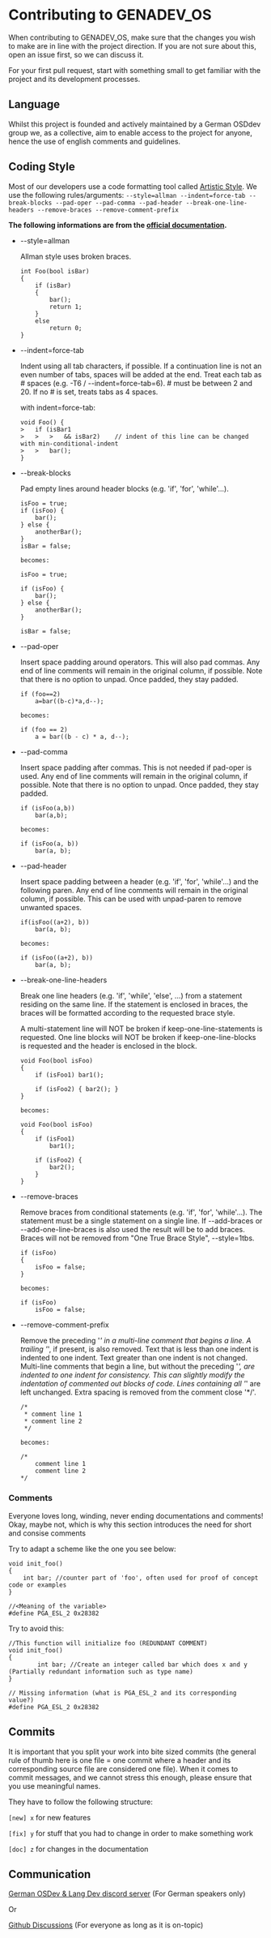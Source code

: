 # Contributing to GENADEV_OS

When contributing to GENADEV_OS, make sure that the changes you wish to make are in line with the project direction. If you are not sure about this, open an issue first, so we can discuss it.

For your first pull request, start with something small to get familiar with the project and its development processes.

## Language

Whilst this project is founded and actively maintained by a German OSDdev group we, as a collective, aim to enable access to the project for anyone, hence the use of english comments and guidelines.

## Coding Style

Most of our developers use a code formatting tool called [Artistic Style](http://astyle.sourceforge.net/).
We use the following rules/arguments: ```--style=allman --indent=force-tab --break-blocks --pad-oper --pad-comma --pad-header --break-one-line-headers --remove-braces --remove-comment-prefix```

**The following informations are from the [official documentation](http://astyle.sourceforge.net/astyle.html).**

- --style=allman
  
  Allman style uses broken braces.
  ```
  int Foo(bool isBar)
  {
      if (isBar)
      {
          bar();
          return 1;
      }
      else
          return 0;
  }
  ```

- --indent=force-tab
  
  Indent using all tab characters, if possible. If a continuation line is not an even number of tabs, spaces will be added at the end. Treat each tab as # spaces (e.g. -T6 / --indent=force-tab=6). # must be between 2 and 20. If no # is set, treats tabs as 4 spaces.

  with indent=force-tab:
  ```
  void Foo() {
  >   if (isBar1
  >   >   >   && isBar2)    // indent of this line can be changed with min-conditional-indent
  >   >   bar();
  }
  ```

- --break-blocks

  Pad empty lines around header blocks (e.g. 'if', 'for', 'while'...).

  ```
  isFoo = true;
  if (isFoo) {
      bar();
  } else {
      anotherBar();
  }
  isBar = false;

  becomes:

  isFoo = true;

  if (isFoo) {
      bar();
  } else {
      anotherBar();
  }

  isBar = false;
  ```
  
- --pad-oper

  Insert space padding around operators. This will also pad commas. Any end of line comments will remain in the original column, if possible. Note that there is no option to unpad. Once padded, they stay padded.

  ```
  if (foo==2)
      a=bar((b-c)*a,d--);

  becomes:

  if (foo == 2)
      a = bar((b - c) * a, d--);
  ```
  
- --pad-comma

  Insert space padding after commas. This is not needed if pad-oper is used. Any end of line comments will remain in the original column, if possible. Note that there is no option to unpad. Once padded, they stay padded.

  ```
  if (isFoo(a,b))
      bar(a,b);

  becomes:

  if (isFoo(a, b))
      bar(a, b);
  ```

- --pad-header

  Insert space padding between a header (e.g. 'if', 'for', 'while'...) and the following paren. Any end of line comments will remain in the original column, if possible. This can be used with unpad-paren to remove unwanted spaces.

  ```
  if(isFoo((a+2), b))
      bar(a, b);

  becomes:

  if (isFoo((a+2), b))
      bar(a, b);
  ```
  
- --break-one-line-headers

  Break one line headers (e.g. 'if', 'while', 'else', ...) from a statement residing on the same line. If the statement is enclosed in braces, the braces will be formatted according to the requested brace style.

  A multi-statement line will NOT be broken if keep-one-line-statements is requested. One line blocks will NOT be broken if keep-one-line-blocks is requested and the header is enclosed in the block.

  ```
  void Foo(bool isFoo)
  {
      if (isFoo1) bar1();

      if (isFoo2) { bar2(); }
  }

  becomes:

  void Foo(bool isFoo)
  {
      if (isFoo1)
          bar1();

      if (isFoo2) {
          bar2();
      }
  }
  ```

- --remove-braces

  Remove braces from conditional statements (e.g. 'if', 'for', 'while'...). The statement must be a single statement on a single line. If --add-braces or --add-one-line-braces is also used the result will be to add braces. Braces will not be removed from "One True Brace Style", --style=1tbs.

  ```
  if (isFoo)
  {
      isFoo = false;
  }

  becomes:

  if (isFoo)
      isFoo = false;
  ```

- --remove-comment-prefix

  Remove the preceding '*' in a multi-line comment that begins a line. A trailing '*', if present, is also removed. Text that is less than one indent is indented to one indent. Text greater than one indent is not changed. Multi-line comments that begin a line, but without the preceding '*', are indented to one indent for consistency. This can slightly modify the indentation of commented out blocks of code. Lines containing all '*' are left unchanged. Extra spacing is removed from the comment close '*/'.

  ```
  /*
   * comment line 1
   * comment line 2
   */

  becomes:

  /*
      comment line 1
      comment line 2
  */
  ```
  
### Comments

Everyone loves long, winding, never ending documentations and comments! 
Okay, maybe not, which is why this section introduces the need for short and consise comments

Try to adapt a scheme like the one you see below:

```
void init_foo() 
{
    int bar; //counter part of 'foo', often used for proof of concept code or examples
} 

//<Meaning of the variable>
#define PGA_ESL_2 0x28382
```
  
Try to avoid this:

```
//This function will initialize foo (REDUNDANT COMMENT) 
void init_foo()
{
        int bar; //Create an integer called bar which does x and y (Partially redundant information such as type name) 
}

// Missing information (what is PGA_ESL_2 and its corresponding value?) 
#define PGA_ESL_2 0x28382
```

## Commits

It is important that you split your work into bite sized commits (the general rule of thumb here is one file = one commit where a header and its corresponding source file are considered one file). When it comes to commit messages, and we cannot stress this enough, please ensure that you use meaningful names.

They have to follow the following structure:

```[new] x``` for new features

```[fix] y``` for stuff that you had to change in order to make something work

```[doc] z``` for changes in the documentation

## Communication

[German OSDev & Lang Dev discord server](https://disboard.org/server/819953014953476126) (For German speakers only)

Or

[Github Discussions](https://github.com/GENADEV/GENADEV_OS/discussions) (For everyone as long as it is on-topic)

